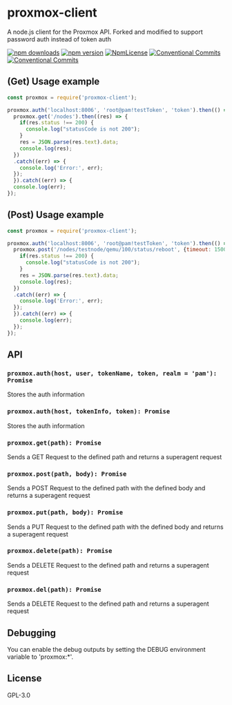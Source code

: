 # proxmox-client
A node.js client for the Proxmox API. Forked and modified to support password auth instead of token auth

<p>
<a href="https://www.npmjs.com/package/proxmox-client" rel="nofollow"><img src="https://img.shields.io/npm/dw/proxmox-client.svg?logo=npm" alt="npm downloads" style="max-width:100%;"></a>
<a href="https://www.npmjs.com/package/proxmox-client" rel="nofollow"><img src="https://img.shields.io/npm/v/proxmox-client.svg?logo=npm" alt="npm version" style="max-width:100%;"></a>
<a href="https://github.com/BeefoIO/proxmox-client/blob/master/LICENSE" rel="nofollow"><img src="https://img.shields.io/npm/l/proxmox-client.svg?logo=github" alt="NpmLicense"></a>
<a href="https://github.com/BeefoIO/proxmox-client/blob/master/" rel="nofollow"><img src="https://img.shields.io/badge/Accepting%20Commits-True-green.svg" alt="Conventional Commits"></a>
<a href="https://github.com/BeefoIO/proxmox-client/blob/master/" rel="nofollow"><img src="https://img.shields.io/github/package-json/v/BeefoIO/proxmox-client.svg" alt="Conventional Commits"></a>

## (Get) Usage example

```js
const proxmox = require('proxmox-client');

proxmox.auth('localhost:8006', 'root@pam!testToken', 'token').then(() => {
  proxmox.get('/nodes').then((res) => {
    if(res.status !== 200) {
      console.log("statusCode is not 200");
    }
    res = JSON.parse(res.text).data;
    console.log(res);
  })
  .catch((err) => {
    console.log('Error:', err);
  });
  }).catch((err) => {
  console.log(err);
});
```

## (Post) Usage example

```js
const proxmox = require('proxmox-client');

proxmox.auth('localhost:8006', 'root@pam!testToken', 'token').then(() => {
  proxmox.post('/nodes/testnode/qemu/100/status/reboot', {timeout: 1500}).then((res) => {
    if(res.status !== 200) {
      console.log("statusCode is not 200");
    }
    res = JSON.parse(res.text).data;
    console.log(res);
  })
  .catch((err) => {
    console.log('Error:', err);
  });
  }).catch((err) => {
    console.log(err);
  });
});
```

## API

### `proxmox.auth(host, user, tokenName, token, realm = 'pam'): Promise`

Stores the auth information

### `proxmox.auth(host, tokenInfo, token): Promise`

Stores the auth information

### `proxmox.get(path): Promise`

Sends a GET Request to the defined path and returns a superagent request

### `proxmox.post(path, body): Promise`

Sends a POST Request to the defined path with the defined body and returns a superagent request

### `proxmox.put(path, body): Promise`

Sends a PUT Request to the defined path with the defined body and returns a superagent request

### `proxmox.delete(path): Promise`

Sends a DELETE Request to the defined path and returns a superagent request

### `proxmox.del(path): Promise`

Sends a DELETE Request to the defined path and returns a superagent request

## Debugging

You can enable the debug outputs by setting the DEBUG environment variable to 'proxmox:*'.

## License

GPL-3.0
